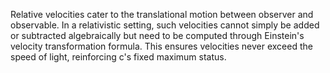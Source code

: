 
Relative velocities cater to the translational motion between observer and observable. In a relativistic setting, such velocities cannot simply be added or subtracted algebraically but need to be computed through Einstein's velocity transformation formula. This ensures velocities never exceed the speed of light, reinforcing c's fixed maximum status.

